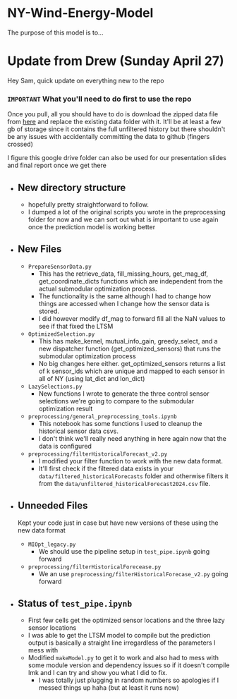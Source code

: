 # NY-Wind-Energy-Model
The purpose of this model is to...


# Update from Drew (Sunday April 27)
Hey Sam, quick update on everything new to the repo 

### **`IMPORTANT`** What you'll need to do first to use the repo

Once you pull, all you should have to do is download the zipped data file from [here](https://drive.google.com/drive/folders/1kCGSDBHP06SO5-z203F4gQVOZKqsNW68?usp=sharing) and replace the existing data folder with it. It'll be at least a few gb of storage since it contains the full unfiltered history but there shouldn't be any issues with accidentally committing the data to github (fingers crossed)

I figure this google drive folder can also be used for our presentation slides and final report once we get there 

- ## **New directory structure**
  -  hopefully pretty straightforward to follow.
  -  I dumped a lot of the original scripts you wrote in the preprocessing folder for now and we can sort out what is important to use again once the prediction model is working better 
-  ## **New Files**
   -  `PrepareSensorData.py`
      -  This has the retrieve_data, fill_missing_hours, get_mag_df, get_coordinate_dicts functions which are independent from the actual submodular optimization process.
      -  The functionality is the same although I had to change how things are accessed when I change how the sensor data is stored.
      -  I did however modify df_mag to forward fill all the NaN values to see if that fixed the LTSM
   -  `OptimizedSelection.py`
      -  This has make_kernel, mutual_info_gain, greedy_select, and a new dispatcher function (get_optimized_sensors) that runs the submodular optimization process
      -  No big changes here either. get_optimized_sensors returns a list of k sensor_ids which are unique and mapped to each sensor in all of NY (using lat_dict and lon_dict)
   -  `LazySelections.py`
      -  New functions I wrote to generate the three control sensor selections we're going to compare to the submodular optimization result
   -  `preprocessing/general_preprocessing_tools.ipynb`
      -  This notebook has some functions I used to cleanup the historical sensor data csvs.
      -  I don't think we'll really need anything in here again now that the data is configured
   -  `preprocessing/filterHistoricalForecast_v2.py`
      -  I modified your filter function to work with the new data format.
      -  It'll first check if the filtered data exists in your `data/filtered_historicalForecasts` folder and otherwise filters it from the `data/unfiltered_historicalForecast2024.csv` file.
-  ## **Unneeded Files** 

    Kept your code just in case but have new versions of these using the new data format   
   -  `MIOpt_legacy.py`
      -  We should use the pipeline setup in `test_pipe.ipynb` going forward
   -  `preprocessing/filterHistoricalForecease.py`
      -  We an use `preprocessing/filterHistoricalForecase_v2.py` going forward
-  ## **Status of `test_pipe.ipynb`**
   -  First few cells get the optimized sensor locations and the three lazy sensor locations
   -  I was able to get the LTSM model to compile but the prediction output is basically a straight line irregardless of the parameters I mess with
   -  Modified `makeModel.py` to get it to work and also had to mess with some module version and dependency issues so if it doesn't compile lmk and I can try and show you what I did to fix.
      -  I was totally just plugging in random numbers so apologies if I messed things up haha (but at least it runs now)



